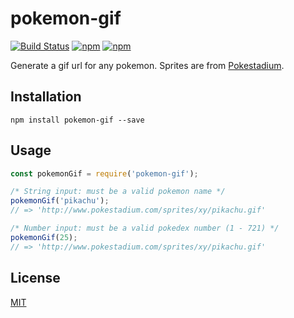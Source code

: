 pokemon-gif
============
[![Build Status](https://travis-ci.org/jackrzhang/pokemon-gif.svg?branch=master)](https://travis-ci.org/jackrzhang/pokemon-gif)
[![npm](https://img.shields.io/npm/v/pokemon-gif.svg)](https://www.npmjs.com/package/pokemon-gif)
[![npm](https://img.shields.io/npm/dt/pokemon-gif.svg)](https://www.npmjs.com/package/pokemon-gif)

Generate a gif url for any pokemon. Sprites are from [Pokestadium](http://www.pokestadium.com/tools/sprites).

## Installation
```shell
npm install pokemon-gif --save
```

## Usage
```js
const pokemonGif = require('pokemon-gif');

/* String input: must be a valid pokemon name */
pokemonGif('pikachu');
// => 'http://www.pokestadium.com/sprites/xy/pikachu.gif'

/* Number input: must be a valid pokedex number (1 - 721) */
pokemonGif(25);
// => 'http://www.pokestadium.com/sprites/xy/pikachu.gif'
```

## License
[MIT](https://github.com/jackrzhang/pokemon-gif/blob/master/LICENSE)
